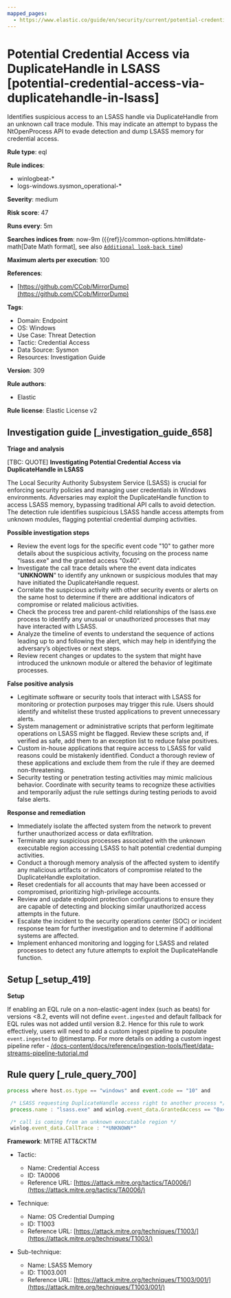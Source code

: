 ```yaml
---
mapped_pages:
  - https://www.elastic.co/guide/en/security/current/potential-credential-access-via-duplicatehandle-in-lsass.html
---
```


# Potential Credential Access via DuplicateHandle in LSASS [potential-credential-access-via-duplicatehandle-in-lsass]

Identifies suspicious access to an LSASS handle via DuplicateHandle from an unknown call trace module. This may indicate an attempt to bypass the NtOpenProcess API to evade detection and dump LSASS memory for credential access.

**Rule type**: eql

**Rule indices**:

* winlogbeat-*
* logs-windows.sysmon_operational-*

**Severity**: medium

**Risk score**: 47

**Runs every**: 5m

**Searches indices from**: now-9m ({{ref}}/common-options.html#date-math[Date Math format], see also [`Additional look-back time`](docs-content://solutions/security/detect-and-alert/create-detection-rule.md#rule-schedule))

**Maximum alerts per execution**: 100

**References**:

* [https://github.com/CCob/MirrorDump](https://github.com/CCob/MirrorDump)

**Tags**:

* Domain: Endpoint
* OS: Windows
* Use Case: Threat Detection
* Tactic: Credential Access
* Data Source: Sysmon
* Resources: Investigation Guide

**Version**: 309

**Rule authors**:

* Elastic

**Rule license**: Elastic License v2

## Investigation guide [_investigation_guide_658]

**Triage and analysis**

[TBC: QUOTE]
**Investigating Potential Credential Access via DuplicateHandle in LSASS**

The Local Security Authority Subsystem Service (LSASS) is crucial for enforcing security policies and managing user credentials in Windows environments. Adversaries may exploit the DuplicateHandle function to access LSASS memory, bypassing traditional API calls to avoid detection. The detection rule identifies suspicious LSASS handle access attempts from unknown modules, flagging potential credential dumping activities.

**Possible investigation steps**

* Review the event logs for the specific event code "10" to gather more details about the suspicious activity, focusing on the process name "lsass.exe" and the granted access "0x40".
* Investigate the call trace details where the event data indicates "**UNKNOWN**" to identify any unknown or suspicious modules that may have initiated the DuplicateHandle request.
* Correlate the suspicious activity with other security events or alerts on the same host to determine if there are additional indicators of compromise or related malicious activities.
* Check the process tree and parent-child relationships of the lsass.exe process to identify any unusual or unauthorized processes that may have interacted with LSASS.
* Analyze the timeline of events to understand the sequence of actions leading up to and following the alert, which may help in identifying the adversary’s objectives or next steps.
* Review recent changes or updates to the system that might have introduced the unknown module or altered the behavior of legitimate processes.

**False positive analysis**

* Legitimate software or security tools that interact with LSASS for monitoring or protection purposes may trigger this rule. Users should identify and whitelist these trusted applications to prevent unnecessary alerts.
* System management or administrative scripts that perform legitimate operations on LSASS might be flagged. Review these scripts and, if verified as safe, add them to an exception list to reduce false positives.
* Custom in-house applications that require access to LSASS for valid reasons could be mistakenly identified. Conduct a thorough review of these applications and exclude them from the rule if they are deemed non-threatening.
* Security testing or penetration testing activities may mimic malicious behavior. Coordinate with security teams to recognize these activities and temporarily adjust the rule settings during testing periods to avoid false alerts.

**Response and remediation**

* Immediately isolate the affected system from the network to prevent further unauthorized access or data exfiltration.
* Terminate any suspicious processes associated with the unknown executable region accessing LSASS to halt potential credential dumping activities.
* Conduct a thorough memory analysis of the affected system to identify any malicious artifacts or indicators of compromise related to the DuplicateHandle exploitation.
* Reset credentials for all accounts that may have been accessed or compromised, prioritizing high-privilege accounts.
* Review and update endpoint protection configurations to ensure they are capable of detecting and blocking similar unauthorized access attempts in the future.
* Escalate the incident to the security operations center (SOC) or incident response team for further investigation and to determine if additional systems are affected.
* Implement enhanced monitoring and logging for LSASS and related processes to detect any future attempts to exploit the DuplicateHandle function.


## Setup [_setup_419]

**Setup**

If enabling an EQL rule on a non-elastic-agent index (such as beats) for versions <8.2, events will not define `event.ingested` and default fallback for EQL rules was not added until version 8.2. Hence for this rule to work effectively, users will need to add a custom ingest pipeline to populate `event.ingested` to @timestamp. For more details on adding a custom ingest pipeline refer - [/docs-content/docs/reference/ingestion-tools/fleet/data-streams-pipeline-tutorial.md](docs-content://reference/ingestion-tools/fleet/data-streams-pipeline-tutorial.md)


## Rule query [_rule_query_700]

```js
process where host.os.type == "windows" and event.code == "10" and

 /* LSASS requesting DuplicateHandle access right to another process */
 process.name : "lsass.exe" and winlog.event_data.GrantedAccess == "0x40" and

 /* call is coming from an unknown executable region */
 winlog.event_data.CallTrace : "*UNKNOWN*"
```

**Framework**: MITRE ATT&CKTM

* Tactic:

    * Name: Credential Access
    * ID: TA0006
    * Reference URL: [https://attack.mitre.org/tactics/TA0006/](https://attack.mitre.org/tactics/TA0006/)

* Technique:

    * Name: OS Credential Dumping
    * ID: T1003
    * Reference URL: [https://attack.mitre.org/techniques/T1003/](https://attack.mitre.org/techniques/T1003/)

* Sub-technique:

    * Name: LSASS Memory
    * ID: T1003.001
    * Reference URL: [https://attack.mitre.org/techniques/T1003/001/](https://attack.mitre.org/techniques/T1003/001/)



